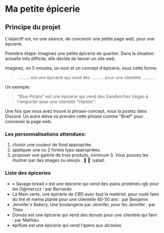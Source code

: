# Ma petite épicerie

## Principe du projet

L'objectif est, en une séance, de concevoir une petite page web, pour une épicerie.

Première étape:
Imaginez une petite épicerie de quartier.
Dans la situation actuelle très difficile, elle décide de lancer un site web.

Imaginez, en 5 minutes, un nom et un concept d'épicerie, sous cette forme:

> .......... est une épicerie qui vend des .......... pour une clientèle ...........

Un exemple: 

> "Blue Potato" est une épicerie qui vend des Sandwiches Vegan à l'emporter pour une clientèle "Hipster".

Une fois que vous avez trouvé la phrase-concept, vous la postez dans Discord.
Un autre élève va prendre cette phrase comme "Brief" pour concevoir la page web.

### Les personnalisations attendues: 

1. choisir une couleur de fond appropriée.
2. appliquer une ou 2 fontes typo appropriées.
3. proposer une galerie de trois produits, minimum 3. Vous pouvez les illustrer par des images ou emojis : :cherries: :bagel: :salad:

### Liste des épiceries

- « Savage bread » est une épicerie qui vend des pains protéinés rgb pour les G@merzzz : par Bernardo
- La Main verte, une épicerie de CBD avec tout le matériel, pour roulé faire du thé et meme planté pour une clientelle 40-50 ans : par Benjamin
- Jennifer's Bakery, Une boulangerie par Jennifer, pour les Jennifer : par Théo
- Donuto est une épicerie qui vend des donuts pour une clientèle qui faim : par Mathieu
- épiflute est une épicerie qui vend l'apéro aux alcoolos